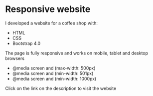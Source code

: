 # Responsive website
I developed a website for a coffee shop with:

* HTML
* CSS
* Bootstrap 4.0

The page is fully responsive and works on mobile, tablet and desktop browsers

* @media screen and (max-width: 500px)
* @media screen and (min-width: 501px)
* @media screen and (min-width: 1000px)

Click on the link on the description to visit the website
